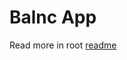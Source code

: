 # Balnc App

Read more in root [readme](https://github.com/ChristosGeorgiou/balnc/blob/master/README.md)
